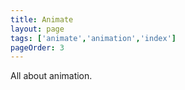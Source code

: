 ```yaml
---
title: Animate
layout: page
tags: ['animate','animation','index']
pageOrder: 3
---
```


All about animation.
